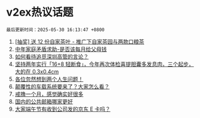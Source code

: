 # v2ex热议话题

`最后更新时间：2025-05-30 16:13:47 +0800`

1. [[抽奖] 送 12 份自家茶叶 - 推广下自家茶园与两款口粮茶](https://www.v2ex.com/t/1135227)
1. [中年家庭矛盾求助-是否该每月给父母钱](https://www.v2ex.com/t/1135404)
1. [如何看待追觅深圳高管的言论？](https://www.v2ex.com/t/1135326)
1. [坚持两年实行「16+8 轻断食」，今年再次体检喜提胆囊多发息肉，三个起步，大的在 0.3x0.4cm](https://www.v2ex.com/t/1135319)
1. [各位忽然想到两个人生问题！](https://www.v2ex.com/t/1135331)
1. [颠覆性的车载系统要来了？大家怎么看？](https://www.v2ex.com/t/1135391)
1. [戒撸一个月，感觉确实好很多](https://www.v2ex.com/t/1135372)
1. [国内的公共邮箱哪家更好](https://www.v2ex.com/t/1135310)
1. [大家端午节有收到公司发的京东 E 卡吗？](https://www.v2ex.com/t/1135366)

